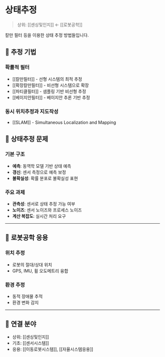 # 상태추정

> 상위: [[센싱및인지]] ← [[로봇공학]]

칼만 필터 등을 이용한 상태 추정 방법들입니다.

## 🎯 추정 기법

### 확률적 필터
- [[칼만필터]] - 선형 시스템의 최적 추정
- [[확장칼만필터]] - 비선형 시스템으로 확장
- [[파티클필터]] - 샘플링 기반 비선형 추정
- [[베이지안필터]] - 베이지안 추론 기반 추정

### 동시 위치추정과 지도작성
- [[SLAM]] - Simultaneous Localization and Mapping

## 🔗 상태추정 문제

### 기본 구조
- **예측**: 동역학 모델 기반 상태 예측
- **갱신**: 센서 측정으로 예측 보정
- **불확실성**: 확률 분포로 불확실성 표현

### 주요 과제
- **관측성**: 센서로 상태 추정 가능 여부
- **노이즈**: 센서 노이즈와 프로세스 노이즈
- **계산 복잡도**: 실시간 처리 요구

---

## 🔗 로봇공학 응용

### 위치 추정
- 로봇의 절대/상대 위치
- GPS, IMU, 휠 오도메트리 융합

### 환경 추정
- 동적 장애물 추적
- 환경 변화 감지

---

## 🔗 연결 분야
- 상위: [[센싱및인지]]
- 기초: [[센서시스템]]
- 응용: [[이동로봇시스템]], [[자율시스템응용]]